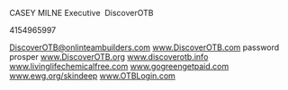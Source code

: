 CASEY MILNE
Executive 
DiscoverOTB

4154965997



DiscoverOTB@onlinteambuilders.com
www.DiscoverOTB.com password prosper
www.DiscoverOTB.org 
www.discoverotb.info 
www.livinglifechemicalfree.com
www.gogreengetpaid.com 
www.ewg.org/skindeep 
www.OTBLogin.com
